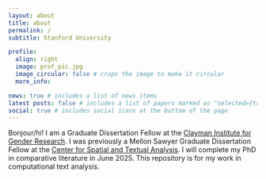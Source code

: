 ```yaml
---
layout: about
title: about
permalink: /
subtitle: Stanford University

profile:
  align: right
  image: prof_pic.jpg
  image_circular: false # crops the image to make it circular
  more_info:

news: true # includes a list of news items
latest posts: false # includes a list of papers marked as "selected={true}"
social: true # includes social icons at the bottom of the page
---
```


Bonjour/hi! I am a Graduate Dissertation Fellow at the [Clayman Institute for Gender Research](https://gender.stanford.edu/). I was previously a Mellon Sawyer Graduate Dissertation Fellow at the [Center for Spatial and Textual Analysis](https://cesta.stanford.edu/). I will complete my PhD in comparative literature in June 2025. This repository is for my work in computational text analysis. 
